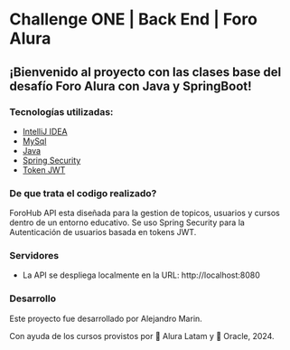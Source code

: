 # Challenge ONE | Back End | Foro Alura 


## ¡Bienvenido al proyecto con las clases base del desafío Foro Alura con Java y SpringBoot! 

### Tecnologías utilizadas:

  - [IntelliJ IDEA](https://www.jetbrains.com/es-es/idea/)
  - [MySql](https://www.mysql.com/)
  - [Java](https://www.java.com/en/)
  - [Spring Security](https://start.spring.io/)
  - [Token JWT](https://jwt.io/)

### De que trata el codigo realizado?

ForoHub API esta diseñada para la gestion de topicos, usuarios y cursos dentro de un entorno educativo.
Se uso Spring Security para la Autenticación de usuarios basada en tokens JWT.

### Servidores

 - La API se despliega localmente en la URL: http://localhost:8080

### Desarrollo

Este proyecto fue desarrollado por Alejandro Marin.

Con ayuda de los cursos provistos por 💙 Alura Latam y 🧡 Oracle, 2024.

